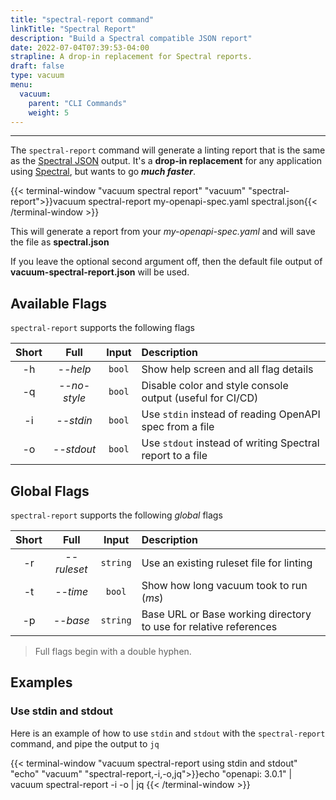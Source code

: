 ```yaml
---
title: "spectral-report command"
linkTitle: "Spectral Report"
description: "Build a Spectral compatible JSON report"
date: 2022-07-04T07:39:53-04:00
strapline: A drop-in replacement for Spectral reports.
draft: false
type: vacuum
menu:
  vacuum:
    parent: "CLI Commands"
    weight: 5
---
```


---

The `spectral-report` command will generate a linting report that is the same as the [Spectral JSON](https://meta.stoplight.io/docs/spectral/ZG9jOjI1MTg1-spectral-cli)
output. It's a **drop-in replacement** for any application using [Spectral](https://stoplight.io/open-source/spectral),
but wants to go **_much faster_**.

{{< terminal-window 
    "vacuum spectral report" 
    "vacuum" 
    "spectral-report">}}vacuum spectral-report my-openapi-spec.yaml spectral.json{{< /terminal-window >}}

This will generate a report from your _my-openapi-spec.yaml_ and will save the file as **spectral.json**

If you leave the optional second argument off, then the default file output of **vacuum-spectral-report.json** will
be used.

## Available Flags

`spectral-report` supports the following flags

| Short |     Full     |  Input  | Description                                                |
|:-----:|:------------:|:-------:|:-----------------------------------------------------------|
|  -h   |   _--help_   | `bool`  | Show help screen and all flag details                      |
|  -q   | _--no-style_ | `bool`  | Disable color and style console output (useful for CI/CD)  |
|  -i   |  _--stdin_   | `bool`  | Use `stdin` instead of reading OpenAPI spec from a file    |
|  -o   |  _--stdout_  | `bool`  | Use `stdout` instead of writing Spectral report to a file  |

## Global Flags

`spectral-report` supports the following _global_ flags

| Short |    Full     |  Input   | Description                                                       |
|:-----:|:-----------:|:--------:|:------------------------------------------------------------------|
|  -r   | _--ruleset_ | `string` | Use an existing ruleset file for linting                          |
|  -t   |  _--time_   |  `bool`  | Show how long vacuum took to run (_ms_)                           |
|  -p   | _--base_    | `string` | Base URL or Base working directory to use for relative references |

> Full flags begin with a double hyphen.

## Examples

### Use stdin and stdout

Here is an example of how to use `stdin` and `stdout` with the `spectral-report` command, and pipe
the output to `jq`

{{< terminal-window
"vacuum spectral-report using stdin and stdout"
"echo"
"vacuum"
"spectral-report,-i,-o,jq">}}echo "openapi: 3.0.1" | vacuum spectral-report -i -o | jq {{< /terminal-window >}}
